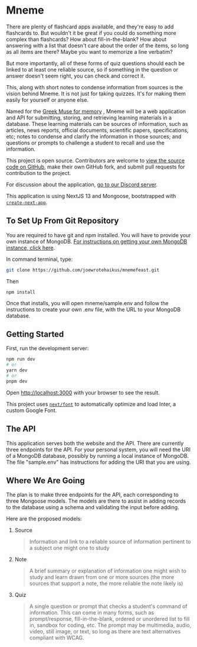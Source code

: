 Mneme
===========

There are plenty of flashcard apps available, and they're easy to add flashcards to. But wouldn't it be great if you could do something more complex than flashcards? How about fill-in-the-blank? How about answering with a list that doesn't care about the order of the items, so long as all items are there? Maybe you want to memorize a line verbatim?

But more importantly, all of these forms of quiz questions should each be linked to at least one reliable source, so if something in the question or answer doesn't seem right, you can check and correct it.

This, along with short notes to condense information from sources is the vision behind Mneme. It is not just for taking quizzes. It's for making them easily for yourself or anyone else.

Named for the [Greek Muse for memory](https://en.wikipedia.org/wiki/Mneme) , Mneme will be a web application and API for submitting, storing, and retrieving learning materials in a database. These learning materials can be sources of information, such as articles, news reports, official documents, scientific papers, specifications, etc; notes to condense and clarify the information in those sources; and questions or prompts to challenge a student to recall and use the information.

This project is open source. Contributors are welcome to [view the source code on GitHub](https://github.com/joewrotehaikus/mnemefeast), make their own GitHub fork, and submit pull requests for contribution to the project.

For discussion about the application, [go to our Discord server](https://discord.gg/PcsjqPFh).

This application is using NextJS 13 and Mongoose, bootstrapped with [`create-next-app`](https://github.com/vercel/next.js/tree/canary/packages/create-next-app).

## To Set Up From Git Repository

You are required to have git and npm installed. You will have to provide your own instance of MongoDB. [For instructions on getting your own MongoDB instance, click here](https://www.mongodb.com/docs/manual/administration/install-community/).

In command terminal, type:
```bash
git clone https://github.com/joewrotehaikus/mnemefeast.git
```
Then
```
npm install
```

Once that installs, you will open mneme/sample.env and follow the instructions to create your own .env file, with the URL to your MongoDB database.

## Getting Started

First, run the development server:

```bash
npm run dev
# or
yarn dev
# or
pnpm dev
```

Open [http://localhost:3000](http://localhost:3000) with your browser to see the result.

This project uses [`next/font`](https://nextjs.org/docs/basic-features/font-optimization) to automatically optimize and load Inter, a custom Google Font.

## The API

This application serves both the website and the API. There are currently three endpoints for the API. For your personal system, you will need the URI of a MongoDB database, possibly by running a local instance of MongoDB. The file "sample.env" has instructions for adding the URI that you are using.

## Where We Are Going

The plan is to make three endpoints for the API, each corresponding to three Mongoose models. The models are there to assist in adding records to the database using a schema and validating the input before adding.

Here are the proposed models:
1. Source
    > Information and link to a reliable source of information pertinent to a subject one might one to study
2. Note
    > A brief summary or explanation of information one might wish to study and learn drawn from one or more sources (the more sources that support a note, the more reliable the note likely is)
3. Quiz
    > A single question or prompt that checks a student's command of information. This can come in many forms, such as prompt/response, fill-in-the-blank, ordered or unordered list to fill in, sandbox for coding, etc. The prompt may be multimedia, audio, video, still image, or text, so long as there are text alternatives compliant with WCAG.